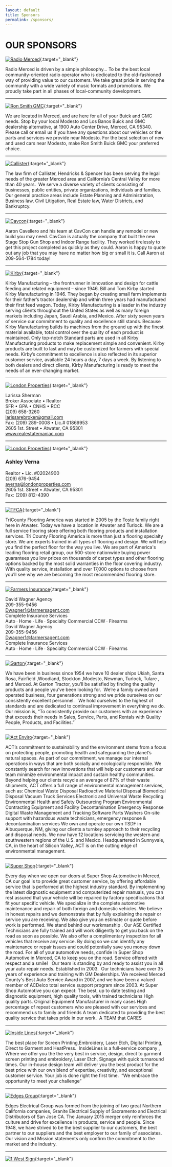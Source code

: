 ```yaml
---
layout: default
title: Sponsors
permalink: /sponsors/
---
```



# OUR SPONSORS


[![Radio Merced](/images/sponsors/radiomerced.png)](https://www.radiomerced.com/){:target="_blank"}

Radio Merced is driven by a simple philosophy... To be the best local community-oriented radio operator who is dedicated to the old-fashioned way of providing value to our customers. We take great pride in serving the community with a wide variety of music formats and promotions. We proudly take part in all phases of local-community development.

<hr>

[![Ron Smith GMC](/images/sponsors/ronsmith.png)](https://www.ronsmithgmc/){:target="_blank"}

We are located in Merced, and are here for all of your Buick and GMC needs. Stop by your local Modesto and Los Banos Buick and GMC dealership alternative, at 1900 Auto Center Drive, Merced, CA 95340. Please call or email us if you have any questions about our vehicles or the parts and services we provide near Modesto. For the best selection of new and used cars near Modesto, make Ron Smith Buick GMC your preferred choice.

<hr>

[![Callister](/images/sponsors/callister.png)](https://www.chslaw.org/){:target="_blank"}

The law firm of Callister, Hendricks & Spencer has been serving the legal needs of the greater Merced area and California’s Central Valley for more than 40 years.  We serve a diverse variety of clients consisting of businesses, public entities, private organizations, individuals and families.  Our general practice areas include Estate Planning and Administration, Business law, Civil Litigation, Real Estate law, Water Districts, and Bankruptcy.

<hr>

[![Cavcon](/images/sponsors/cavcon.png)](https://www.cavcon.com/){:target="_blank"}

Aaron Cavellero and his team at CavCon can handle any remodel or new build you may need. CavCon is actually the company that built the new Stage Stop Gun Shop and Indoor Range facility.  They worked tirelessly to get this project completed as quickly as they could.  Aaron is happy to quote out any job that you may have no matter how big or small it is.  Call Aaron at 209-564-1784 today!

<hr>

[![Kirby](/images/sponsors/kirby.png)](https://www.kirbymfg.com/){:target="_blank"}

Kirby Manufacturing – the frontrunner in innovation and design for cattle feeding and related equipment – since 1946. Bill and Tom Kirby started Kirby Manufacturing in 1946. They began by creating small farm implements for their father’s tractor dealership and within three years had manufactured their first feed wagon. Today, Kirby Manufacturing is a leader in the industry serving clients throughout the United States as well as many foreign markets including Japan, Saudi Arabia, and Mexico. After sixty seven years of service our commitment to quality and excellence still stands. Because Kirby Manufacturing builds its machines from the ground up with the finest material available, total control over the quality of each product is maintained. Only top-notch Standard parts are used in all Kirby Manufacturing products to make replacement simple and convenient. Kirby products are built to last and may be customized for farmers with special needs. Kirby’s commitment to excellence is also reflected in its superior customer service, available 24 hours a day, 7 days a week. By listening to both dealers and direct clients, Kirby Manufacturing is ready to meet the needs of an ever-changing market.

<hr>

[![London Properties](/images/sponsors/londonproperties.png)](http://www.realestatemaniac.com){:target="_blank"}

Larissa Sherman <br>
Broker Associate • Realtor <br>
SFR • GPA • CNHS • RCC <br>
(209) 658-3260 <br>
larissarebroker@gmail.com <br>
Fax: (209) 289-0008 • Lic.# 01869953 <br>
2605 1st. Street • Atwater, CA 95301 <br>
www.realestatemaniac.com

<hr>

[![London Properties](/images/sponsors/londonproperties.png)](http://www.londonproperties.com/propsites/agentlistings.php?agentid=14716&color=584607){:target="_blank"}

### Ashley Verna
Realtor • Lic. #02024900 <br>
(209) 676-9454 <br>
averna@londonproperties.com <br>
2605 1st. Street • Atwater, CA 95301 <br>
Fax: (209) 812-4390

<hr>

[![TFCA](/images/sponsors/TCFA.png)](http://www.tricountyflooringamericaatwater.com/){:target="_blank"}

TriCounty Flooring America was started in 2005 by the Toste family right here in Atwater. Today we have a location in Atwater and Turlock. We are a full service flooring store offering both flooring products and installation services. 
Tri County Flooring America is more than just a flooring specialty store. We are experts trained in all types of flooring and design. We will help you find the perfect floor for the way you live.
We are part of America's leading flooring retail group, our 500-store nationwide buying power guarantees you low prices on thousands of carpet types and other flooring options backed by the most solid warranties in the floor covering industry. With quality service, installation and over 17,000 options to choose from you’ll see why we are becoming the most recommended flooring store.

<hr>

[![Farmers Insurance](/images/sponsors/farmers.png)](https://agents.farmers.com/ca/merced/david-wagner/){:target="_blank"}

David Wagner Agency <br>
209-355-9456 <br>
Dwagner1@farmersagent.com <br>
Complete Insurance Services <br>
Auto ∙ Home ∙ Life ∙ Specialty   Commercial
CCW ∙ Firearms <br>
David Wagner Agency <br>
209-355-9456 <br>
Dwagner1@farmersagent.com <br>
Complete Insurance Services <br>
Auto ∙ Home ∙ Life ∙ Specialty    Commercial 
CCW ∙ Firearms

<hr>

[![Garton](/images/sponsors/garton.png)](https://www.gartontractor.com/){:target="_blank"}

We have been in business since 1954 we have 10 dealer ships Ukiah, Santa Rosa, Fairfield ,Woodland, Stockton ,Modesto, Newman, Turlock, Tulare , and Merced. At Garton Tractor, you’ll be satisfied by finding the quality products and people you’ve been looking for.  We’re a family owned and operated business, four generations strong and we pride ourselves on our consistently excellent personnel.   We hold ourselves to the highest of standards and are dedicated to continual improvement in everything we do. Our mission is, “To consistently provide our customers with an experience that exceeds their needs in Sales, Service, Parts, and Rentals with Quality People, Products, and Facilities.” 

<hr>

[![Act Enviro](/images/sponsors/actenviro.png)](https://www.actenviro.com/){:target="_blank"}

ACT’s commitment to sustainability and the environment stems from a focus on protecting people, promoting health and safeguarding the planet’s natural spaces. As part of our commitment, we manage our internal operations in ways that are both socially and ecologically responsible. We constantly search for new innovations that will help our customers and our team minimize environmental impact and sustain healthy communities.
Beyond helping our clients recycle an average of 87% of their waste shipments, ACT offers a full range of environmental management services, such as:
Chemical Waste Disposal
Radioactive Material Disposal
Biomedical Disposal
Vacuum Truck Services
Electronic and Universal Waste Recycling
Environmental Health and Safety Outsourcing Program
Environmental Contracting
Equipment and Facility Decontamination
Emergency Response
Digital Waste Management and Tracking Software
Parts Washers
On-site support with hazardous waste technicians, emergency response & decontamination services
We own and operate our own TSDF in Albuquerque, NM, giving our clients a turnkey approach to their recycling and disposal needs.
We now have 12 locations servicing the western and southwestern regions of the U.S. and Mexico. Headquartered in Sunnyvale, CA, in the heart of Silicon Valley, ACT is on the cutting edge of environmental management.

<hr>

[![Super Shop](/images/sponsors/supershop.png)](https://www.supershopauto.net/){:target="_blank"}

Every day when we open our doors at Super Shop Automotive in Merced, CA our goal is to provide great customer service, by offering affordable service that is performed at the highest industry standard. By implementing the latest diagnostic equipment and computerized repair manuals, you can rest assured that your vehicle will be repaired by factory specifications that fit your specific vehicle. We specialize in the complete automotive maintenance and repair of both foreign and domestic vehicles.
We believe in honest repairs and we demonstrate that by fully explaining the repair or service you are receiving. We also give you an estimate or quote before work is performed. We stand behind our workmanship . Our ASE Certified Technicians are fully trained and will work diligently to get you back on the road as soon as possible. We also offer a complimentary inspection for all vehicles that receive any service. By doing so we can identify any maintenance or repair issues and could potentially save you money down the road. For all of your automotive needs, confide in Super Shop Automotive in Merced, CA to keep you on the road. Service offered with respect and a smile!   Our team is standing by and ready to assist you in all your auto repair needs.
Established in 2003.  Our technicians have over 35 years of experience and training with GM Dealerships. We received Merced County's Best Auto Service Award in 2007, and we have been a valued member of ACDelco total service support program since 2003. At Super Shop Automotive you can expect:
The best, up to date testing and diagnostic equipment, high quality tools, with trained technicians
High quality parts. Original Equipment Manufacturer in many cases
High percentage of repeat customers who are pleased with our services and recommend us to family and friends
A team dedicated to providing the best quality service that takes pride in our work.  A TEAM that CARES

<hr>

[![Inside Lines](/images/sponsors/insidelines.png)](http://www.myinsidelines.com/){:target="_blank"}

The best place for Screen Printing,Embroidery, Laser Etch, Digital Printing, Direct to Garment and HeatPress.  InsideLines is a full-service company , Where we offer you the the very best in service, design, direct to garment screen printing and embroidery, Laser Etch, Signage with quick turnaround times. Our in-house design team will deliver you the best product for the best price with our own blend of expertise, creativity, and exceptional customer service. Your job is done right the first time.  “We embrace the opportunity to meet your challenge”

<hr>

[![Edges Group](/images/sponsors/edges.png)](https://www.edgesgroup.com/){:target="_blank"}

Edges Electrical Group was formed from the joining of two great Northern California companies, Granite Electrical Supply of Sacramento and Electrical Distributors of San Jose CA. The January 2015 merger only reinforces the culture and drive for excellence in products, service and people. Since 1948, we have strived to be the best supplier to our customers, the best partner to our suppliers and the best employer to our family of associates. Our vision and Mission statements only confirm the commitment to the market and the industry.

<hr>

[![1 West Sign](/images/sponsors/1westlanesign.png)](https://#/){:target="_blank"}




